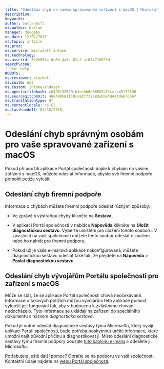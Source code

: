 ```yaml
---
title: "Odeslání chyb na vašem spravovaném zařízení s macOS | Microsoft Docs"
description: 
keywords: 
author: barlanmsft
ms.author: barlan
manager: dougeby
ms.date: 12/07/2017
ms.topic: article
ms.prod: 
ms.service: microsoft-intune
ms.technology: 
ms.assetid: 5c2b65f4-0e0d-4a3c-81c2-af634718023d
searchScope:
- User help
ROBOTS: 
ms.reviewer: elocholi
ms.suite: ems
ms.custom: intune-enduser
ms.openlocfilehash: c0490f32629fb4ecbb6d66589c71cecce5172536
ms.sourcegitcommit: 468480b61110ca81f737582ebbefd4efda6fd667
ms.translationtype: HT
ms.contentlocale: cs-CZ
ms.lasthandoff: 01/30/2018
---
```

# <a name="submit-errors-to-the-right-people-for-your-managed-macos-device"></a>Odeslání chyb správným osobám pro vaše spravované zařízení s macOS

Pokud při použití aplikace Portál společnosti dojde k chybám na vašem zařízení s macOS, můžete odeslat informace, abyste své firemní podpoře pomohli potíže vyřešit.

## <a name="send-errors-to-your-company-support"></a>Odeslání chyb firemní podpoře

 Informace o chybách můžete firemní podpoře odeslat různými způsoby:

-   Ve zprávě s výstrahou chyby klikněte na **Sestava**.

-   V aplikaci Portál společnosti v nabídce **Nápověda** klikněte na **Uložit diagnostickou sestavu**. Vyberte umístění pro uložení tohoto souboru. V závislosti na vaší společnosti můžete tento soubor odeslat e-mailem nebo ho nahrát pro firemní podporu.

- Pokud už je vaše e-mailová aplikace nakonfigurovaná, můžete diagnostickou sestavu odeslat také tak, že přejdete na **Nápověda** > **Poslat diagnostickou sestavu**.

## <a name="send-errors-to-the-company-portal-developers-for-macos-devices"></a>Odeslání chyb vývojářům Portálu společnosti pro zařízení s macOS

Může se stát, že se aplikace Portál společnosti chová neočekávaně. Informace o takových potížích můžou vývojářům této aplikace pomoct vylepšit její fungování tak, aby v budoucnu k zvláštnímu chování nedocházelo. Tyto informace se ukládají na zařízení do speciálního dokumentu s názvem _diagnostická sestava_.

Pokud je nutné odeslat diagnostické sestavy týmu Microsoftu, který vyvíjí aplikaci Portál společnosti, bude potřeba poskytnout určité informace, které umožní najít původní příčinu a diagnostikovat ji. Místo odeslání diagnostické sestavy týmu firemní podpory použijte <a href="mailto:IntuneCPiOSfeedback@microsoft.com?subject=My Company Portal App Closed Unexpectedly&body=Press and hold, then paste your copied Company Portal app logs here.">tuto šablonu e-mailu</a> a odešlete ji Microsoftu.

Potřebujete ještě další pomoc? Obraťte se na podporu ve vaší společnosti. Kontaktní údaje najdete na [webu Portál společnosti](https://portal.manage.microsoft.com#HelpDeskDialog).
